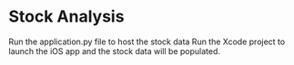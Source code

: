 # Stock Analysis
Run the application.py file to host the stock data
Run the Xcode project to launch the iOS app and the stock data will be populated.
